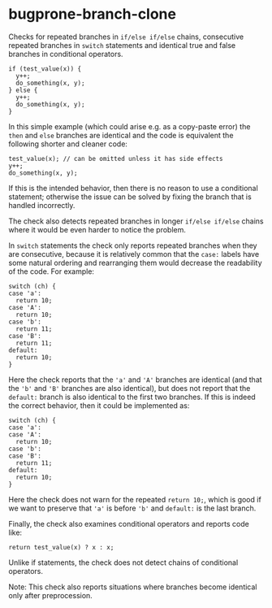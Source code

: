 bugprone-branch-clone
=====================

Checks for repeated branches in `if/else if/else` chains, consecutive
repeated branches in `switch` statements and identical true and false
branches in conditional operators.

    if (test_value(x)) {
      y++;
      do_something(x, y);
    } else {
      y++;
      do_something(x, y);
    }

In this simple example (which could arise e.g. as a copy-paste error)
the `then` and `else` branches are identical and the code is equivalent
the following shorter and cleaner code:

    test_value(x); // can be omitted unless it has side effects
    y++;
    do_something(x, y);

If this is the intended behavior, then there is no reason to use a
conditional statement; otherwise the issue can be solved by fixing the
branch that is handled incorrectly.

The check also detects repeated branches in longer `if/else if/else`
chains where it would be even harder to notice the problem.

In `switch` statements the check only reports repeated branches when
they are consecutive, because it is relatively common that the `case:`
labels have some natural ordering and rearranging them would decrease
the readability of the code. For example:

    switch (ch) {
    case 'a':
      return 10;
    case 'A':
      return 10;
    case 'b':
      return 11;
    case 'B':
      return 11;
    default:
      return 10;
    }

Here the check reports that the `'a'` and `'A'` branches are identical
(and that the `'b'` and `'B'` branches are also identical), but does not
report that the `default:` branch is also identical to the first two
branches. If this is indeed the correct behavior, then it could be
implemented as:

    switch (ch) {
    case 'a':
    case 'A':
      return 10;
    case 'b':
    case 'B':
      return 11;
    default:
      return 10;
    }

Here the check does not warn for the repeated `return 10;`, which is
good if we want to preserve that `'a'` is before `'b'` and `default:` is
the last branch.

Finally, the check also examines conditional operators and reports code
like:

    return test_value(x) ? x : x;

Unlike if statements, the check does not detect chains of conditional
operators.

Note: This check also reports situations where branches become identical
only after preprocession.
